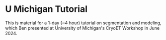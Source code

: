 # U Michigan Tutorial 
This is material for a 1-day (~4 hour) tutorial on segmentation and modeling, which Ben presented at University of Michigan's CryoET Workshop in June 2024.
